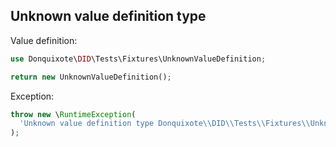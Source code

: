 ## Unknown value definition type

Value definition:

```php
use Donquixote\DID\Tests\Fixtures\UnknownValueDefinition;

return new UnknownValueDefinition(); 
```

Exception:

```php
throw new \RuntimeException(
  'Unknown value definition type Donquixote\\DID\\Tests\\Fixtures\\UnknownValueDefinition.',
);
```
